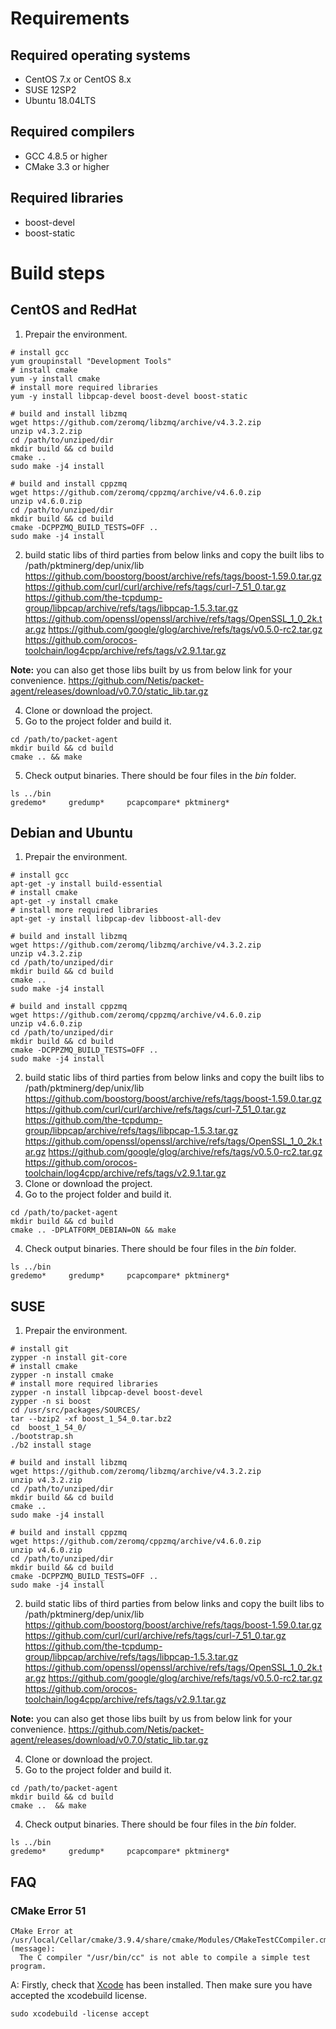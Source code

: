 # Requirements

## Required operating systems

* CentOS 7.x or CentOS 8.x
* SUSE 12SP2
* Ubuntu 18.04LTS
    
## Required compilers

* GCC 4.8.5 or higher
* CMake 3.3 or higher
    
## Required libraries

* boost-devel
* boost-static


# Build steps

## CentOS and RedHat

1. Prepair the environment.

```shell
# install gcc
yum groupinstall "Development Tools"
# install cmake
yum -y install cmake
# install more required libraries
yum -y install libpcap-devel boost-devel boost-static

# build and install libzmq
wget https://github.com/zeromq/libzmq/archive/v4.3.2.zip
unzip v4.3.2.zip
cd /path/to/unziped/dir
mkdir build && cd build
cmake ..
sudo make -j4 install

# build and install cppzmq
wget https://github.com/zeromq/cppzmq/archive/v4.6.0.zip
unzip v4.6.0.zip
cd /path/to/unziped/dir
mkdir build && cd build
cmake -DCPPZMQ_BUILD_TESTS=OFF ..
sudo make -j4 install
```
2. build static libs of third parties from below links and copy the built libs to /path/pktminerg/dep/unix/lib
 https://github.com/boostorg/boost/archive/refs/tags/boost-1.59.0.tar.gz
 https://github.com/curl/curl/archive/refs/tags/curl-7_51_0.tar.gz
 https://github.com/the-tcpdump-group/libpcap/archive/refs/tags/libpcap-1.5.3.tar.gz
 https://github.com/openssl/openssl/archive/refs/tags/OpenSSL_1_0_2k.tar.gz
 https://github.com/google/glog/archive/refs/tags/v0.5.0-rc2.tar.gz
 https://github.com/orocos-toolchain/log4cpp/archive/refs/tags/v2.9.1.tar.gz

 **Note:** you can also get those libs built by us from below link for your convenience.
 https://github.com/Netis/packet-agent/releases/download/v0.7.0/static_lib.tar.gz
 
4. Clone or download the project.
5. Go to the project folder and build it.

```shell
cd /path/to/packet-agent
mkdir build && cd build
cmake .. && make
```

5. Check output binaries. There should be four files in the *bin* folder.

```shell
ls ../bin
gredemo*     gredump*     pcapcompare* pktminerg*
```


## Debian and Ubuntu

1. Prepair the environment.

```shell
# install gcc
apt-get -y install build-essential
# install cmake
apt-get -y install cmake
# install more required libraries
apt-get -y install libpcap-dev libboost-all-dev

# build and install libzmq
wget https://github.com/zeromq/libzmq/archive/v4.3.2.zip
unzip v4.3.2.zip
cd /path/to/unziped/dir
mkdir build && cd build
cmake ..
sudo make -j4 install

# build and install cppzmq
wget https://github.com/zeromq/cppzmq/archive/v4.6.0.zip
unzip v4.6.0.zip
cd /path/to/unziped/dir
mkdir build && cd build
cmake -DCPPZMQ_BUILD_TESTS=OFF ..
sudo make -j4 install
```

2. build static libs of third parties from below links and copy the built libs to /path/pktminerg/dep/unix/lib
 https://github.com/boostorg/boost/archive/refs/tags/boost-1.59.0.tar.gz
 https://github.com/curl/curl/archive/refs/tags/curl-7_51_0.tar.gz
 https://github.com/the-tcpdump-group/libpcap/archive/refs/tags/libpcap-1.5.3.tar.gz
 https://github.com/openssl/openssl/archive/refs/tags/OpenSSL_1_0_2k.tar.gz
 https://github.com/google/glog/archive/refs/tags/v0.5.0-rc2.tar.gz
 https://github.com/orocos-toolchain/log4cpp/archive/refs/tags/v2.9.1.tar.gz
3. Clone or download the project.
4. Go to the project folder and build it.

```shell
cd /path/to/packet-agent
mkdir build && cd build
cmake .. -DPLATFORM_DEBIAN=ON && make
```

4. Check output binaries. There should be four files in the *bin* folder.

```shell
ls ../bin
gredemo*     gredump*     pcapcompare* pktminerg*
```

## SUSE

1. Prepair the environment.

```shell
# install git
zypper -n install git-core
# install cmake
zypper -n install cmake
# install more required libraries
zypper -n install libpcap-devel boost-devel
zypper -n si boost
cd /usr/src/packages/SOURCES/
tar --bzip2 -xf boost_1_54_0.tar.bz2
cd  boost_1_54_0/
./bootstrap.sh
./b2 install stage 

# build and install libzmq
wget https://github.com/zeromq/libzmq/archive/v4.3.2.zip
unzip v4.3.2.zip
cd /path/to/unziped/dir
mkdir build && cd build
cmake ..
sudo make -j4 install

# build and install cppzmq
wget https://github.com/zeromq/cppzmq/archive/v4.6.0.zip
unzip v4.6.0.zip
cd /path/to/unziped/dir
mkdir build && cd build
cmake -DCPPZMQ_BUILD_TESTS=OFF ..
sudo make -j4 install
```

2. build static libs of third parties from below links and copy the built libs to /path/pktminerg/dep/unix/lib
 https://github.com/boostorg/boost/archive/refs/tags/boost-1.59.0.tar.gz
 https://github.com/curl/curl/archive/refs/tags/curl-7_51_0.tar.gz
 https://github.com/the-tcpdump-group/libpcap/archive/refs/tags/libpcap-1.5.3.tar.gz
 https://github.com/openssl/openssl/archive/refs/tags/OpenSSL_1_0_2k.tar.gz
 https://github.com/google/glog/archive/refs/tags/v0.5.0-rc2.tar.gz
 https://github.com/orocos-toolchain/log4cpp/archive/refs/tags/v2.9.1.tar.gz
 
 **Note:** you can also get those libs built by us from below link for your convenience.
 https://github.com/Netis/packet-agent/releases/download/v0.7.0/static_lib.tar.gz

4. Clone or download the project.
5. Go to the project folder and build it.

```shell
cd /path/to/packet-agent
mkdir build && cd build
cmake ..  && make
```

4. Check output binaries. There should be four files in the *bin* folder.

```shell
ls ../bin
gredemo*     gredump*     pcapcompare* pktminerg*
```


## FAQ

### CMake Error 51

```shell
CMake Error at /usr/local/Cellar/cmake/3.9.4/share/cmake/Modules/CMakeTestCCompiler.cmake:51 (message):
  The C compiler "/usr/bin/cc" is not able to compile a simple test program.
```

A: Firstly, check that [Xcode](https://developer.apple.com/xcode/) has been installed. Then make sure you have accepted the xcodebuild license.

```shell
sudo xcodebuild -license accept
```
  

